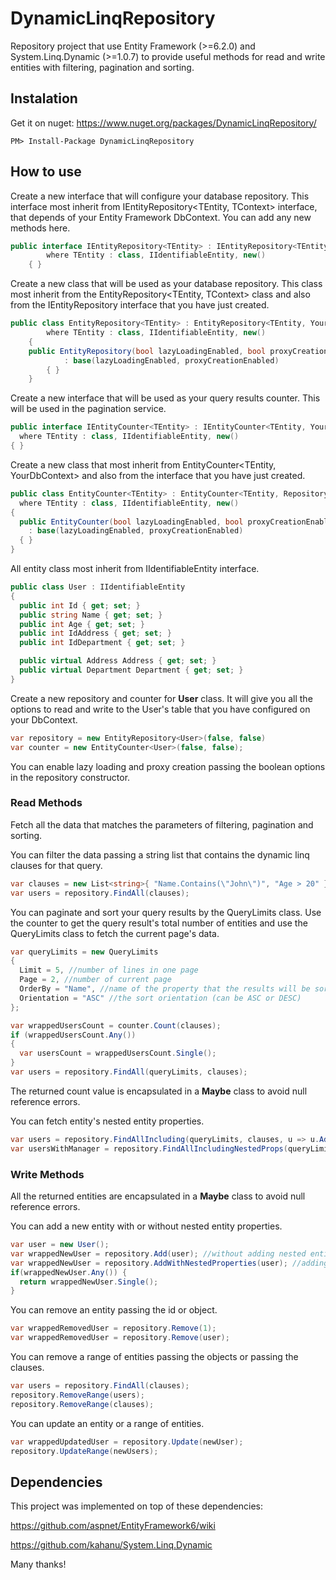 # DynamicLinqRepository

Repository project that use Entity Framework (>=6.2.0) and System.Linq.Dynamic (>=1.0.7) to provide useful methods for read and write entities with filtering, pagination and sorting.

## Instalation
Get it on nuget: https://www.nuget.org/packages/DynamicLinqRepository/

	PM> Install-Package DynamicLinqRepository

## How to use
Create a new interface that will configure your database repository. This interface most inherit from IEntityRepository<TEntity, TContext> interface, that depends of your Entity Framework DbContext. You can add any new methods here.
```C#
public interface IEntityRepository<TEntity> : IEntityRepository<TEntity, YourDbContext>
        where TEntity : class, IIdentifiableEntity, new()
    { }
```
Create a new class that will be used as your database repository. This class most inherit from the EntityRepository<TEntity, TContext> class and also from the IEntityRepository<TEntity> interface that you have just created.
```C#
public class EntityRepository<TEntity> : EntityRepository<TEntity, YourDbContext>, IEntityRepository<TEntity>
        where TEntity : class, IIdentifiableEntity, new()
    {
	public EntityRepository(bool lazyLoadingEnabled, bool proxyCreationEnabled)
            : base(lazyLoadingEnabled, proxyCreationEnabled)
        { }
    }
```
	
Create a new interface that will be used as your query results counter. This will be used in the pagination service.
```C#
public interface IEntityCounter<TEntity> : IEntityCounter<TEntity, YourDbContext>
  where TEntity : class, IIdentifiableEntity, new()
{ }
```
	
Create a new class that most inherit from EntityCounter<TEntity, YourDbContext> and also from the interface that you have just created.
```C#
public class EntityCounter<TEntity> : EntityCounter<TEntity, RepositoryContext>, IEntityCounter<TEntity>
  where TEntity : class, IIdentifiableEntity, new()
{
  public EntityCounter(bool lazyLoadingEnabled, bool proxyCreationEnabled)
    : base(lazyLoadingEnabled, proxyCreationEnabled)
  { }
}
```
	
All entity class most inherit from IIdentifiableEntity interface.
```C#
public class User : IIdentifiableEntity
{
  public int Id { get; set; }
  public string Name { get; set; }
  public int Age { get; set; }
  public int IdAddress { get; set; }
  public int IdDepartment { get; set; }

  public virtual Address Address { get; set; }
  public virtual Department Department { get; set; }
}	
```

Create a new repository and counter for **User** class. It will give you all the options to read and write to the User's table that you have configured on your DbContext.
```C#
var repository = new EntityRepository<User>(false, false)
var counter = new EntityCounter<User>(false, false);
```

You can enable lazy loading and proxy creation passing the boolean options in the repository constructor.

### Read Methods

Fetch all the data that matches the parameters of filtering, pagination and sorting. 

You can filter the data passing a string list that contains the dynamic linq clauses for that query.
```C#
var clauses = new List<string>{ "Name.Contains(\"John\")", "Age > 20" };
var users = repository.FindAll(clauses);
```

You can paginate and sort your query results by the QueryLimits class. Use the counter to get the query result's total number of entities and use the QueryLimits class to fetch the current page's data.
```C#
var queryLimits = new QueryLimits
{
  Limit = 5, //number of lines in one page
  Page = 2, //number of current page
  OrderBy = "Name", //name of the property that the results will be sorted
  Orientation = "ASC" //the sort orientation (can be ASC or DESC)
};

var wrappedUsersCount = counter.Count(clauses);
if (wrappedUsersCount.Any())
{
  var usersCount = wrappedUsersCount.Single();
}
var users = repository.FindAll(queryLimits, clauses);
```

The returned count value is encapsulated in a **Maybe** class to avoid null reference errors.

You can fetch entity's nested entity properties.
```C#
var users = repository.FindAllIncluding(queryLimits, clauses, u => u.Address, u => u.Department);
var usersWithManager = repository.FindAllIncludingNestedProps(queryLimits, clauses, "Department.Manager");
```

### Write Methods

All the returned entities are encapsulated in a **Maybe** class to avoid null reference errors.

You can add a new entity with or without nested entity properties.
```C#
var user = new User();
var wrappedNewUser = repository.Add(user); //without adding nested entity properties
var wrappedNewUser = repository.AddWithNestedProperties(user); //adding nested entity properties
if(wrappedNewUser.Any()) {
  return wrappedNewUser.Single();
}
```

You can remove an entity passing the id or object.
```C#
var wrappedRemovedUser = repository.Remove(1);
var wrappedRemovedUser = repository.Remove(user);
```

You can remove a range of entities passing the objects or passing the clauses.
```C#
var users = repository.FindAll(clauses);
repository.RemoveRange(users);
repository.RemoveRange(clauses);
```

You can update an entity or a range of entities.
```C#
var wrappedUpdatedUser = repository.Update(newUser);
repository.UpdateRange(newUsers);
```

## Dependencies

This project was implemented on top of these dependencies:

https://github.com/aspnet/EntityFramework6/wiki

https://github.com/kahanu/System.Linq.Dynamic

Many thanks!

